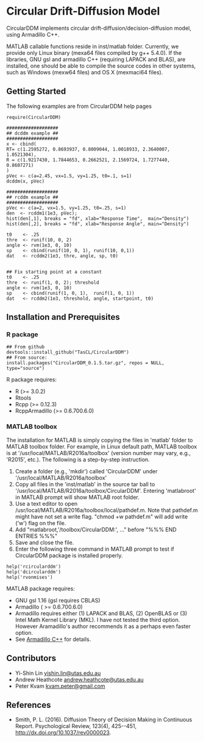 # Circular Drift-Diffusion Model 

CircularDDM implements circular drift-diffusion/decision-diffusion model, using 
Armadillo C++.  

MATLAB callable functions reside in inst/matlab folder.  Currently, we provide 
only Linux binary (mexa64 files compiled by g++ 5.4.0). If the libraries, 
GNU gsl and armadillo C++ (requiring LAPACK and BLAS), are installed,
one should be able to compile the source codes in other systems, such as 
Windows (mexw64 files) and OS X (mexmaci64 files).  

## Getting Started

The following examples are from CircularDDM help pages

```
require(CircularDDM)

###################
## dcddm example ##
###################
x <- cbind(
RT= c(1.2595272, 0.8693937, 0.8009044, 1.0018933, 2.3640007, 1.0521304),
R = c(1.9217430, 1.7844653, 0.2662521, 2.1569724, 1.7277440, 0.8607271)
)
pVec <- c(a=2.45, vx=1.5, vy=1.25, t0=.1, s=1)
dcddm(x, pVec)

###################
## rcddm example ##
###################
pVec <- c(a=2, vx=1.5, vy=1.25, t0=.25, s=1)
den  <- rcddm1(1e3, pVec);
hist(den[,1], breaks = "fd", xlab="Response Time",  main="Density")
hist(den[,2], breaks = "fd", xlab="Response Angle", main="Density")

t0    <- .25
thre  <- runif(10, 0, 2)
angle <- rvm(1e3, 0, 10)
sp    <- cbind(runif(10, 0, 1), runif(10, 0,1))
dat   <- rcddm2(1e3, thre, angle, sp, t0)


## Fix starting point at a constant
t0    <- .25
thre  <- runif(1, 0, 2); threshold
angle <- rvm(1e3, 0, 10)
sp    <- cbind(runif(1, 0, 1),  runif(1, 0, 1)) 
dat   <- rcddm2(1e3, threshold, angle, startpoint, t0)

```

## Installation and Prerequisites

### R package 
```
## From github
devtools::install_github("TasCL/CircularDDM")
## From source: 
install.packages("CircularDDM_0.1.5.tar.gz", repos = NULL, type="source")
```

R package requires:

- R (>= 3.0.2)
- Rtools
- Rcpp (>= 0.12.3)
- RcppArmadillo (>= 0.6.700.6.0)

### MATLAB toolbox 
The installation for MATLAB is simply copying the files in 'matlab' folder to 
MATLAB toolbox folder. For example, in Linux default path, MATLAB toolbox is at
'/usr/local/MATLAB/R2016a/toolbox' (version number may vary, e.g., 'R2015', etc.). 
The following is a step-by-step instruction.

1. Create a folder (e.g., 'mkdir') called 'CircularDDM' under
'/usr/local/MATLAB/R2016a/toolbox'
2. Copy all files in the 'inst/matlab' in the source tar ball to
'/usr/local/MATLAB/R2016a/toolbox/CircularDDM'. Entering 'matlabroot' in MATLAB
prompt will show MATLAB root folder.  
3. Use a text editor to open /usr/local/MATLAB/R2016a/toolbox/local/pathdef.m.
Note that pathdef.m might have not set a write flag. "chmod +w pathdef.m" will 
add write ('w') flag on the file.
4. Add "matlabroot,'/toolbox/CircularDDM:', ..." before "%%% END ENTRIES %%%"
5. Save and close the file.
6. Enter the following three command in MATLAB prompt to test if CircularDDM
package is installed properly.

```
help('rcircularddm')
help('dcircularddm')
help('rvonmises')
```

MATLAB package requires:

- GNU gsl 1.16 (gsl requires CBLAS)
- Armadillo ( >= 0.6.700.6.0)
- Armadillo requires either (1) LAPACK and BLAS, (2) OpenBLAS or (3) Intel Math
Kernel Library (MKL). I have not tested the third option. However Aramadillo's 
author recommends it as a perhaps even faster option. 
- See [Armadillo C++](http://arma.sourceforge.net/download.html) for details.

## Contributors

- Yi-Shin Lin <yishin.lin@utas.edu.au> 
- Andrew Heathcote <andrew.heathcote@utas.edu.au> 
- Peter Kvam <kvam.peter@gmail.com> 

## References
* Smith, P. L. (2016). Diffusion Theory of Decision Making in Continuous Report.
Psychological Review, 123(4), 425--451, http://dx.doi.org/10.1037/rev0000023.

